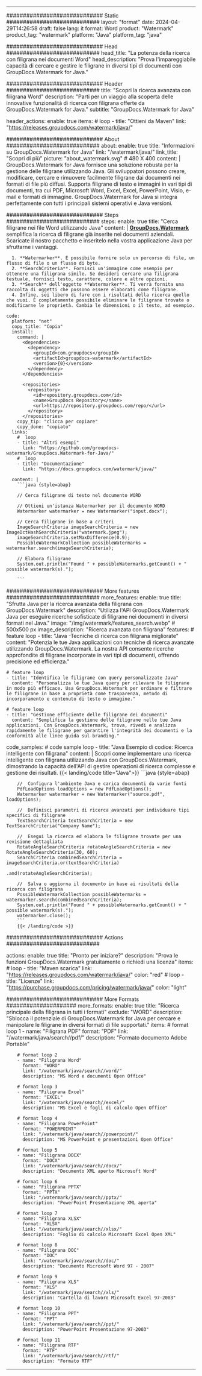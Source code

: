 
---
############################# Static ############################
layout: "format"
date:  2024-04-29T14:26:58
draft: false
lang: it
format: Word
product: "Watermark"
product_tag: "watermark"
platform: "Java"
platform_tag: "java"

############################# Head ############################
head_title: "La potenza della ricerca con filigrana nei documenti Word"
head_description: "Prova l'impareggiabile capacità di cercare e gestire le filigrane in diversi tipi di documenti con GroupDocs.Watermark for Java."

############################# Header ############################
title: "Scopri la ricerca avanzata con filigrana Word" 
description: "Parti per un viaggio alla scoperta delle innovative funzionalità di ricerca con filigrana offerte da GroupDocs.Watermark for Java."
subtitle: "GroupDocs.Watermark for Java" 

header_actions:
  enable: true
  items:
    #  loop
    - title: "Ottieni da Maven"
      link: "https://releases.groupdocs.com/watermark/java/"
      
############################# About ############################
about:
    enable: true
    title: "Informazioni su GroupDocs.Watermark for Java"
    link: "/watermark/java/"
    link_title: "Scopri di più"
    picture: "about_watermark.svg" # 480 X 400
    content: |
       GroupDocs.Watermark for Java fornisce una soluzione robusta per la gestione delle filigrane utilizzando Java. Gli sviluppatori possono creare, modificare, cercare e rimuovere facilmente filigrane dai documenti nei formati di file più diffusi. Supporta filigrane di testo e immagini in vari tipi di documenti, tra cui PDF, Microsoft Word, Excel, Excel, PowerPoint, Visio, e-mail e formati di immagine. GroupDocs.Watermark for Java si integra perfettamente con tutti i principali sistemi operativi e Java versioni.

############################# Steps ############################
steps:
    enable: true
    title: "Cerca filigrane nei file Word utilizzando Java"
    content: |
      **[GroupDocs.Watermark](https://products.groupdocs.com/watermark/java/)** semplifica la ricerca di filigrane già inserite nei documenti aziendali. Scaricate il nostro pacchetto e inseritelo nella vostra applicazione Java per sfruttarne i vantaggi.
      
      1. **Watermarker**. È possibile fornire solo un percorso di file, un flusso di file o un flusso di byte.
      2. **SearchCriteria**. Fornisci un'immagine come esempio per ottenere una filigrana simile. Se desideri cercare una filigrana testuale, fornisci testo, carattere, colore e altre opzioni.
      3. **Search** dell'oggetto **Watermarker**. Ti verrà fornita una raccolta di oggetti che possono essere elaborati come filigrane.
      4. Infine, sei libero di fare con i risultati della ricerca quello che vuoi. È completamente possibile eliminare le filigrane trovate o modificarne le proprietà. Cambia le dimensioni o il testo, ad esempio.
   
    code:
      platform: "net"
      copy_title: "Copia"
      install:
        command: |
          <dependencies>
            <dependency>
              <groupId>com.groupdocs</groupId>
              <artifactId>groupdocs-watermark</artifactId>
              <version>{0}</version>
            </dependency>
          </dependencies>

          <repositories>
            <repository>
              <id>repository.groupdocs.com</id>
              <name>GroupDocs Repository</name>
              <url>https://repository.groupdocs.com/repo/</url>
            </repository>
          </repositories>
        copy_tip: "clicca per copiare"
        copy_done: "copiato"
      links:
        #  loop
        - title: "Altri esempi"
          link: "https://github.com/groupdocs-watermark/GroupDocs.Watermark-for-Java/"
        #  loop
        - title: "Documentazione"
          link: "https://docs.groupdocs.com/watermark/java/"
          
      content: |
        ```java {style=abap}

        // Cerca filigrane di testo nel documento WORD

        // Ottieni un'istanza Watermarker per il documento WORD
        Watermarker watermarker = new Watermarker("input.docx");

        // Cerca filigrane in base a criteri
        ImageSearchCriteria imageSearchCriteria = new ImageDctHashSearchCriteria("watermark.jpeg");
        imageSearchCriteria.setMaxDifference(0.9);
        PossibleWatermarkCollection possibleWatermarks = watermarker.search(imageSearchCriteria);

        // Elabora filigrane
        System.out.println("Found " + possibleWatermarks.getCount() + " possible watermark(s).");
        
        ```   
        
############################# More features ############################
more_features:
  enable: true
  title: "Sfrutta Java per la ricerca avanzata della filigrana con GroupDocs.Watermark"
  description: "Utilizza l'API GroupDocs.Watermark Java per eseguire ricerche sofisticate di filigrane nei documenti in diversi formati nel Java."
  image: "/img/watermark/features_search.webp" # 500x500 px
  image_description: "Ricerca avanzata con filigrana"
  features:
    # feature loop
    - title: "Java -Tecniche di ricerca con filigrana migliorate"
      content: "Potenzia le tue Java applicazioni con tecniche di ricerca avanzate utilizzando GroupDocs.Watermark. La nostra API consente ricerche approfondite di filigrane incorporate in vari tipi di documenti, offrendo precisione ed efficienza."

    # feature loop
    - title: "Identifica le filigrane con query personalizzate Java"
      content: "Personalizza le tue Java query per rilevare le filigrane in modo più efficace. Usa GroupDocs.Watermark per ordinare e filtrare le filigrane in base a proprietà come trasparenza, metodo di incorporamento e contenuto di testo o immagine."

    # feature loop
    - title: "Gestione efficiente delle filigrane dei documenti"
      content: "Semplifica la gestione delle filigrane nelle tue Java applicazioni. Con GroupDocs.Watermark, trova, rivedi e analizza rapidamente le filigrane per garantire l'integrità dei documenti e la conformità alle linee guida sul branding."
      
  code_samples:
    # code sample loop
    - title: "Java Esempio di codice: Ricerca intelligente con filigrana"
      content: |
        Scopri come implementare una ricerca intelligente con filigrana utilizzando Java con GroupDocs.Watermark, dimostrando la capacità dell'API di gestire operazioni di ricerca complesse e gestione dei risultati.
        {{< landing/code title="Java">}}
        ```java {style=abap}
        
        //  Configura l'ambiente Java e carica documenti da varie fonti
        PdfLoadOptions loadOptions = new PdfLoadOptions();
        Watermarker watermarker = new Watermarker("source.pdf", loadOptions);

        //  Definisci parametri di ricerca avanzati per individuare tipi specifici di filigrane
        TextSearchCriteria textSearchCriteria = new TextSearchCriteria("Company Name");

        //  Esegui la ricerca ed elabora le filigrane trovate per una revisione dettagliata
        RotateAngleSearchCriteria rotateAngleSearchCriteria = new RotateAngleSearchCriteria(30, 60);
        SearchCriteria combinedSearchCriteria = imageSearchCriteria.or(textSearchCriteria)
                                                                   .and(rotateAngleSearchCriteria);

        //  Salva o aggiorna il documento in base ai risultati della ricerca con filigrana
        PossibleWatermarkCollection possibleWatermarks = watermarker.search(combinedSearchCriteria);
        System.out.println("Found " + possibleWatermarks.getCount() + " possible watermark(s).");
        watermarker.close();
        ```
        {{< /landing/code >}}


############################# Actions ############################

actions:
  enable: true
  title: "Pronto per iniziare?"
  description: "Prova le funzioni GroupDocs.Watermark gratuitamente o richiedi una licenza"
  items:
    #  loop
    - title: "Maven scarica"
      link: "https://releases.groupdocs.com/watermark/java/"
      color: "red"
        #  loop
    - title: "Licenze"
      link: "https://purchase.groupdocs.com/pricing/watermark/java/"
      color: "light"


############################# More Formats #####################
more_formats:
    enable: true
    title: "Ricerca principale della filigrana in tutti i formati"
    exclude: "WORD"
    description: "Sblocca il potenziale di GroupDocs.Watermark for Java per cercare e manipolare le filigrane in diversi formati di file supportati."
    items: 
        # format loop 1
        - name: "Filigrana PDF"
          format: "PDF"
          link: "/watermark/java/search//pdf/"
          description: "Formato documento Adobe Portable"

        # format loop 2
        - name: "Filigrana Word"
          format: "WORD"
          link: "/watermark/java/search//word/"
          description: "MS Word e documenti Open Office"
          
        # format loop 3
        - name: "Filigrana Excel"
          format: "EXCEL"
          link: "/watermark/java/search//excel/"
          description: "MS Excel e fogli di calcolo Open Office"

        # format loop 4
        - name: "Filigrana PowerPoint"
          format: "POWERPOINT"
          link: "/watermark/java/search//powerpoint/"
          description: "MS PowerPoint e presentazioni Open Office"

        # format loop 5
        - name: "Filigrana DOCX"
          format: "DOCX"
          link: "/watermark/java/search//docx/"
          description: "Documento XML aperto Microsoft Word"
          
        # format loop 6
        - name: "Filigrana PPTX"
          format: "PPTX"
          link: "/watermark/java/search//pptx/"
          description: "PowerPoint Presentazione XML aperta"
          
        # format loop 7
        - name: "Filigrana XLSX"
          format: "XLSX"
          link: "/watermark/java/search//xlsx/"
          description: "Foglio di calcolo Microsoft Excel Open XML"

        # format loop 8
        - name: "Filigrana DOC"
          format: "DOC"
          link: "/watermark/java/search//doc/"
          description: "Documento Microsoft Word 97 - 2007"

        # format loop 9
        - name: "Filigrana XLS"
          format: "XLS"
          link: "/watermark/java/search//xls/"
          description: "Cartella di lavoro Microsoft Excel 97-2003"

        # format loop 10
        - name: "Filigrana PPT"
          format: "PPT"
          link: "/watermark/java/search//ppt/"
          description: "PowerPoint Presentazione 97-2003"

        # format loop 11
        - name: "Filigrana RTF"
          format: "RTF"
          link: "/watermark/java/search//rtf/"
          description: "Formato RTF"

---